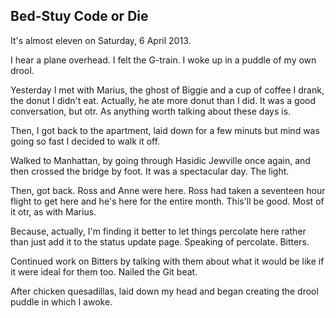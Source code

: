 Bed-Stuy Code or Die
---------------------

It's almost eleven on Saturday, 6 April 2013.

I hear a plane overhead. I felt the G-train. I woke up in a puddle of my own drool.

Yesterday I met with Marius, the ghost of Biggie and a cup of coffee I drank, the donut I didn't eat. Actually, he ate more donut than I did. It was a good conversation, but otr. As anything worth talking about these days is.

Then, I got back to the apartment, laid down for a few minuts but mind was going so fast I decided to walk it off.

Walked to Manhattan, by going through Hasidic Jewville once again, and then crossed the bridge by foot. It was a spectacular day. The light.

Then, got back. Ross and Anne were here. Ross had taken a seventeen hour flight to get here and he's here for the entire month. This'll be good. Most of it otr, as with Marius.

Because, actually, I'm finding it better to let things percolate here rather than just add it to the status update page. Speaking of percolate. Bitters.

Continued work on Bitters by talking with them about what it would be like if it were ideal for them too. Nailed the Git beat.

After chicken quesadillas, laid down my head and began creating the drool puddle in which I awoke.
